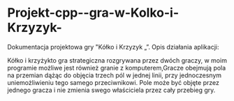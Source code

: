 # Projekt-cpp--gra-w-Kolko-i-Krzyzyk-

Dokumentacja projektowa gry "Kółko i Krzyzyk „”.
Opis działania aplikacji:

Kółko i krzyżykto gra strategiczna rozgrywana przez dwóch graczy, w moim programie możliwe jest również  granie z komputerem,Gracze obejmują pola na przemian dążąc do objęcia trzech pól w jednej linii, przy jednoczesnym uniemożliwieniu tego samego przeciwnikowi. Pole może być objęte przez jednego gracza i nie zmienia swego właściciela przez cały przebieg gry.
